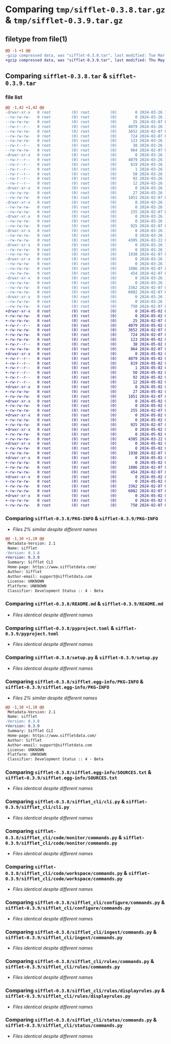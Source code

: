 # Comparing `tmp/sifflet-0.3.8.tar.gz` & `tmp/sifflet-0.3.9.tar.gz`

## filetype from file(1)

```diff
@@ -1 +1 @@
-gzip compressed data, was "sifflet-0.3.8.tar", last modified: Tue Mar 26 14:23:57 2024, max compression
+gzip compressed data, was "sifflet-0.3.9.tar", last modified: Thu May  2 08:09:26 2024, max compression
```

## Comparing `sifflet-0.3.8.tar` & `sifflet-0.3.9.tar`

### file list

```diff
@@ -1,42 +1,42 @@
-drwxr-xr-x   0 root         (0) root         (0)        0 2024-03-26 14:23:57.617148 sifflet-0.3.8/
--rw-rw-rw-   0 root         (0) root         (0)        0 2024-03-26 14:23:44.000000 sifflet-0.3.8/LICENSE
--rw-rw-rw-   0 root         (0) root         (0)       25 2024-02-07 09:37:18.000000 sifflet-0.3.8/MANIFEST.in
--rw-r--r--   0 root         (0) root         (0)     4079 2024-03-26 14:23:57.617148 sifflet-0.3.8/PKG-INFO
--rw-rw-rw-   0 root         (0) root         (0)     3652 2024-02-07 09:37:18.000000 sifflet-0.3.8/README.md
--rw-rw-rw-   0 root         (0) root         (0)      724 2024-02-07 09:37:18.000000 sifflet-0.3.8/pyproject.toml
--rw-rw-rw-   0 root         (0) root         (0)      123 2024-03-26 14:19:40.000000 sifflet-0.3.8/requirements.txt
--rw-r--r--   0 root         (0) root         (0)       38 2024-03-26 14:23:57.617148 sifflet-0.3.8/setup.cfg
--rw-rw-rw-   0 root         (0) root         (0)      964 2024-02-07 09:37:18.000000 sifflet-0.3.8/setup.py
-drwxr-xr-x   0 root         (0) root         (0)        0 2024-03-26 14:23:57.613148 sifflet-0.3.8/sifflet.egg-info/
--rw-r--r--   0 root         (0) root         (0)     4079 2024-03-26 14:23:57.000000 sifflet-0.3.8/sifflet.egg-info/PKG-INFO
--rw-r--r--   0 root         (0) root         (0)      819 2024-03-26 14:23:57.000000 sifflet-0.3.8/sifflet.egg-info/SOURCES.txt
--rw-r--r--   0 root         (0) root         (0)        1 2024-03-26 14:23:57.000000 sifflet-0.3.8/sifflet.egg-info/dependency_links.txt
--rw-r--r--   0 root         (0) root         (0)       50 2024-03-26 14:23:57.000000 sifflet-0.3.8/sifflet.egg-info/entry_points.txt
--rw-r--r--   0 root         (0) root         (0)       92 2024-03-26 14:23:57.000000 sifflet-0.3.8/sifflet.egg-info/requires.txt
--rw-r--r--   0 root         (0) root         (0)       12 2024-03-26 14:23:57.000000 sifflet-0.3.8/sifflet.egg-info/top_level.txt
-drwxr-xr-x   0 root         (0) root         (0)        0 2024-03-26 14:23:57.613148 sifflet-0.3.8/sifflet_cli/
--rw-rw-rw-   0 root         (0) root         (0)       27 2024-03-26 14:19:40.000000 sifflet-0.3.8/sifflet_cli/__init__.py
--rw-rw-rw-   0 root         (0) root         (0)     1051 2024-02-07 09:37:18.000000 sifflet-0.3.8/sifflet_cli/cli.py
-drwxr-xr-x   0 root         (0) root         (0)        0 2024-03-26 14:23:57.613148 sifflet-0.3.8/sifflet_cli/code/
--rw-rw-rw-   0 root         (0) root         (0)        0 2024-03-26 14:23:44.000000 sifflet-0.3.8/sifflet_cli/code/__init__.py
--rw-rw-rw-   0 root         (0) root         (0)      255 2024-02-07 09:37:18.000000 sifflet-0.3.8/sifflet_cli/code/commands.py
-drwxr-xr-x   0 root         (0) root         (0)        0 2024-03-26 14:23:57.613148 sifflet-0.3.8/sifflet_cli/code/monitor/
--rw-rw-rw-   0 root         (0) root         (0)        0 2024-03-26 14:23:44.000000 sifflet-0.3.8/sifflet_cli/code/monitor/__init__.py
--rw-rw-rw-   0 root         (0) root         (0)      925 2024-02-07 09:37:18.000000 sifflet-0.3.8/sifflet_cli/code/monitor/commands.py
-drwxr-xr-x   0 root         (0) root         (0)        0 2024-03-26 14:23:57.613148 sifflet-0.3.8/sifflet_cli/code/workspace/
--rw-rw-rw-   0 root         (0) root         (0)        0 2024-03-26 14:23:44.000000 sifflet-0.3.8/sifflet_cli/code/workspace/__init__.py
--rw-rw-rw-   0 root         (0) root         (0)     4305 2024-03-22 08:08:42.000000 sifflet-0.3.8/sifflet_cli/code/workspace/commands.py
-drwxr-xr-x   0 root         (0) root         (0)        0 2024-03-26 14:23:57.613148 sifflet-0.3.8/sifflet_cli/configure/
--rw-rw-rw-   0 root         (0) root         (0)        0 2024-03-26 14:23:44.000000 sifflet-0.3.8/sifflet_cli/configure/__init__.py
--rw-rw-rw-   0 root         (0) root         (0)     1938 2024-02-07 09:37:18.000000 sifflet-0.3.8/sifflet_cli/configure/commands.py
-drwxr-xr-x   0 root         (0) root         (0)        0 2024-03-26 14:23:57.617148 sifflet-0.3.8/sifflet_cli/ingest/
--rw-rw-rw-   0 root         (0) root         (0)        0 2024-03-26 14:23:44.000000 sifflet-0.3.8/sifflet_cli/ingest/__init__.py
--rw-rw-rw-   0 root         (0) root         (0)     1086 2024-02-07 09:37:18.000000 sifflet-0.3.8/sifflet_cli/ingest/commands.py
--rw-rw-rw-   0 root         (0) root         (0)      454 2024-02-07 09:37:18.000000 sifflet-0.3.8/sifflet_cli/logger.py
-drwxr-xr-x   0 root         (0) root         (0)        0 2024-03-26 14:23:57.617148 sifflet-0.3.8/sifflet_cli/rules/
--rw-rw-rw-   0 root         (0) root         (0)        0 2024-03-26 14:23:44.000000 sifflet-0.3.8/sifflet_cli/rules/__init__.py
--rw-rw-rw-   0 root         (0) root         (0)     3362 2024-02-07 09:37:18.000000 sifflet-0.3.8/sifflet_cli/rules/commands.py
--rw-rw-rw-   0 root         (0) root         (0)     6082 2024-02-07 09:37:18.000000 sifflet-0.3.8/sifflet_cli/rules/displayrules.py
-drwxr-xr-x   0 root         (0) root         (0)        0 2024-03-26 14:23:57.617148 sifflet-0.3.8/sifflet_cli/status/
--rw-rw-rw-   0 root         (0) root         (0)        0 2024-03-26 14:23:44.000000 sifflet-0.3.8/sifflet_cli/status/__init__.py
--rw-rw-rw-   0 root         (0) root         (0)      750 2024-02-07 09:37:18.000000 sifflet-0.3.8/sifflet_cli/status/commands.py
+drwxr-xr-x   0 root         (0) root         (0)        0 2024-05-02 08:09:26.467012 sifflet-0.3.9/
+-rw-rw-rw-   0 root         (0) root         (0)        0 2024-05-02 08:09:13.000000 sifflet-0.3.9/LICENSE
+-rw-rw-rw-   0 root         (0) root         (0)       25 2024-02-07 09:48:44.000000 sifflet-0.3.9/MANIFEST.in
+-rw-r--r--   0 root         (0) root         (0)     4079 2024-05-02 08:09:26.467012 sifflet-0.3.9/PKG-INFO
+-rw-rw-rw-   0 root         (0) root         (0)     3652 2024-02-07 09:48:44.000000 sifflet-0.3.9/README.md
+-rw-rw-rw-   0 root         (0) root         (0)      724 2024-02-07 09:48:44.000000 sifflet-0.3.9/pyproject.toml
+-rw-rw-rw-   0 root         (0) root         (0)      123 2024-05-02 08:03:19.000000 sifflet-0.3.9/requirements.txt
+-rw-r--r--   0 root         (0) root         (0)       38 2024-05-02 08:09:26.467012 sifflet-0.3.9/setup.cfg
+-rw-rw-rw-   0 root         (0) root         (0)      964 2024-02-07 09:48:44.000000 sifflet-0.3.9/setup.py
+drwxr-xr-x   0 root         (0) root         (0)        0 2024-05-02 08:09:26.467012 sifflet-0.3.9/sifflet.egg-info/
+-rw-r--r--   0 root         (0) root         (0)     4079 2024-05-02 08:09:26.000000 sifflet-0.3.9/sifflet.egg-info/PKG-INFO
+-rw-r--r--   0 root         (0) root         (0)      819 2024-05-02 08:09:26.000000 sifflet-0.3.9/sifflet.egg-info/SOURCES.txt
+-rw-r--r--   0 root         (0) root         (0)        1 2024-05-02 08:09:26.000000 sifflet-0.3.9/sifflet.egg-info/dependency_links.txt
+-rw-r--r--   0 root         (0) root         (0)       50 2024-05-02 08:09:26.000000 sifflet-0.3.9/sifflet.egg-info/entry_points.txt
+-rw-r--r--   0 root         (0) root         (0)       92 2024-05-02 08:09:26.000000 sifflet-0.3.9/sifflet.egg-info/requires.txt
+-rw-r--r--   0 root         (0) root         (0)       12 2024-05-02 08:09:26.000000 sifflet-0.3.9/sifflet.egg-info/top_level.txt
+drwxr-xr-x   0 root         (0) root         (0)        0 2024-05-02 08:09:26.467012 sifflet-0.3.9/sifflet_cli/
+-rw-rw-rw-   0 root         (0) root         (0)       27 2024-05-02 08:03:19.000000 sifflet-0.3.9/sifflet_cli/__init__.py
+-rw-rw-rw-   0 root         (0) root         (0)     1051 2024-02-07 09:48:44.000000 sifflet-0.3.9/sifflet_cli/cli.py
+drwxr-xr-x   0 root         (0) root         (0)        0 2024-05-02 08:09:26.467012 sifflet-0.3.9/sifflet_cli/code/
+-rw-rw-rw-   0 root         (0) root         (0)        0 2024-05-02 08:09:13.000000 sifflet-0.3.9/sifflet_cli/code/__init__.py
+-rw-rw-rw-   0 root         (0) root         (0)      255 2024-02-07 09:48:44.000000 sifflet-0.3.9/sifflet_cli/code/commands.py
+drwxr-xr-x   0 root         (0) root         (0)        0 2024-05-02 08:09:26.467012 sifflet-0.3.9/sifflet_cli/code/monitor/
+-rw-rw-rw-   0 root         (0) root         (0)        0 2024-05-02 08:09:13.000000 sifflet-0.3.9/sifflet_cli/code/monitor/__init__.py
+-rw-rw-rw-   0 root         (0) root         (0)      925 2024-02-07 09:48:44.000000 sifflet-0.3.9/sifflet_cli/code/monitor/commands.py
+drwxr-xr-x   0 root         (0) root         (0)        0 2024-05-02 08:09:26.467012 sifflet-0.3.9/sifflet_cli/code/workspace/
+-rw-rw-rw-   0 root         (0) root         (0)        0 2024-05-02 08:09:13.000000 sifflet-0.3.9/sifflet_cli/code/workspace/__init__.py
+-rw-rw-rw-   0 root         (0) root         (0)     4305 2024-03-22 08:10:56.000000 sifflet-0.3.9/sifflet_cli/code/workspace/commands.py
+drwxr-xr-x   0 root         (0) root         (0)        0 2024-05-02 08:09:26.467012 sifflet-0.3.9/sifflet_cli/configure/
+-rw-rw-rw-   0 root         (0) root         (0)        0 2024-05-02 08:09:13.000000 sifflet-0.3.9/sifflet_cli/configure/__init__.py
+-rw-rw-rw-   0 root         (0) root         (0)     1938 2024-02-07 09:48:44.000000 sifflet-0.3.9/sifflet_cli/configure/commands.py
+drwxr-xr-x   0 root         (0) root         (0)        0 2024-05-02 08:09:26.467012 sifflet-0.3.9/sifflet_cli/ingest/
+-rw-rw-rw-   0 root         (0) root         (0)        0 2024-05-02 08:09:13.000000 sifflet-0.3.9/sifflet_cli/ingest/__init__.py
+-rw-rw-rw-   0 root         (0) root         (0)     1086 2024-02-07 09:48:44.000000 sifflet-0.3.9/sifflet_cli/ingest/commands.py
+-rw-rw-rw-   0 root         (0) root         (0)      454 2024-02-07 09:48:44.000000 sifflet-0.3.9/sifflet_cli/logger.py
+drwxr-xr-x   0 root         (0) root         (0)        0 2024-05-02 08:09:26.467012 sifflet-0.3.9/sifflet_cli/rules/
+-rw-rw-rw-   0 root         (0) root         (0)        0 2024-05-02 08:09:13.000000 sifflet-0.3.9/sifflet_cli/rules/__init__.py
+-rw-rw-rw-   0 root         (0) root         (0)     3362 2024-02-07 09:48:44.000000 sifflet-0.3.9/sifflet_cli/rules/commands.py
+-rw-rw-rw-   0 root         (0) root         (0)     6082 2024-02-07 09:48:44.000000 sifflet-0.3.9/sifflet_cli/rules/displayrules.py
+drwxr-xr-x   0 root         (0) root         (0)        0 2024-05-02 08:09:26.467012 sifflet-0.3.9/sifflet_cli/status/
+-rw-rw-rw-   0 root         (0) root         (0)        0 2024-05-02 08:09:13.000000 sifflet-0.3.9/sifflet_cli/status/__init__.py
+-rw-rw-rw-   0 root         (0) root         (0)      750 2024-02-07 09:48:44.000000 sifflet-0.3.9/sifflet_cli/status/commands.py
```

### Comparing `sifflet-0.3.8/PKG-INFO` & `sifflet-0.3.9/PKG-INFO`

 * *Files 2% similar despite different names*

```diff
@@ -1,10 +1,10 @@
 Metadata-Version: 2.1
 Name: sifflet
-Version: 0.3.8
+Version: 0.3.9
 Summary: Sifflet CLI
 Home-page: https://www.siffletdata.com/
 Author: Sifflet
 Author-email: support@siffletdata.com
 License: UNKNOWN
 Platform: UNKNOWN
 Classifier: Development Status :: 4 - Beta
```

### Comparing `sifflet-0.3.8/README.md` & `sifflet-0.3.9/README.md`

 * *Files identical despite different names*

### Comparing `sifflet-0.3.8/pyproject.toml` & `sifflet-0.3.9/pyproject.toml`

 * *Files identical despite different names*

### Comparing `sifflet-0.3.8/setup.py` & `sifflet-0.3.9/setup.py`

 * *Files identical despite different names*

### Comparing `sifflet-0.3.8/sifflet.egg-info/PKG-INFO` & `sifflet-0.3.9/sifflet.egg-info/PKG-INFO`

 * *Files 2% similar despite different names*

```diff
@@ -1,10 +1,10 @@
 Metadata-Version: 2.1
 Name: sifflet
-Version: 0.3.8
+Version: 0.3.9
 Summary: Sifflet CLI
 Home-page: https://www.siffletdata.com/
 Author: Sifflet
 Author-email: support@siffletdata.com
 License: UNKNOWN
 Platform: UNKNOWN
 Classifier: Development Status :: 4 - Beta
```

### Comparing `sifflet-0.3.8/sifflet.egg-info/SOURCES.txt` & `sifflet-0.3.9/sifflet.egg-info/SOURCES.txt`

 * *Files identical despite different names*

### Comparing `sifflet-0.3.8/sifflet_cli/cli.py` & `sifflet-0.3.9/sifflet_cli/cli.py`

 * *Files identical despite different names*

### Comparing `sifflet-0.3.8/sifflet_cli/code/monitor/commands.py` & `sifflet-0.3.9/sifflet_cli/code/monitor/commands.py`

 * *Files identical despite different names*

### Comparing `sifflet-0.3.8/sifflet_cli/code/workspace/commands.py` & `sifflet-0.3.9/sifflet_cli/code/workspace/commands.py`

 * *Files identical despite different names*

### Comparing `sifflet-0.3.8/sifflet_cli/configure/commands.py` & `sifflet-0.3.9/sifflet_cli/configure/commands.py`

 * *Files identical despite different names*

### Comparing `sifflet-0.3.8/sifflet_cli/ingest/commands.py` & `sifflet-0.3.9/sifflet_cli/ingest/commands.py`

 * *Files identical despite different names*

### Comparing `sifflet-0.3.8/sifflet_cli/rules/commands.py` & `sifflet-0.3.9/sifflet_cli/rules/commands.py`

 * *Files identical despite different names*

### Comparing `sifflet-0.3.8/sifflet_cli/rules/displayrules.py` & `sifflet-0.3.9/sifflet_cli/rules/displayrules.py`

 * *Files identical despite different names*

### Comparing `sifflet-0.3.8/sifflet_cli/status/commands.py` & `sifflet-0.3.9/sifflet_cli/status/commands.py`

 * *Files identical despite different names*

